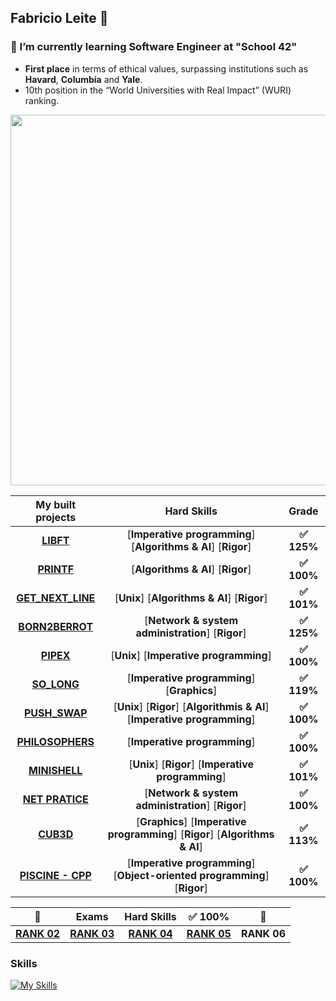 ## Fabricio Leite 👋
### 🌱 I’m currently learning Software Engineer at "School 42"
- **First place** in terms of ethical values, surpassing institutions such as\
**Havard**, **Columbia** and **Yale**.
- 10th position in the “World Universities with Real Impact” (WURI) ranking.

<img src="https://github.com/faleite/so_long/blob/main/dcs/42-Lisboa.png" width=593>

<!-- [![faaraujo's 42 stats](https://badge.mediaplus.ma/darkblue/faaraujo?1337Badge=off&UM6P=off)](https://github.com/oakoudad/badge42) -->
<!-- [![faaraujo's 42 stats](https://badge.mediaplus.ma/greenbinary/faaraujo?1337Badge=off&UM6P=off)](https://github.com/oakoudad/badge42) -->
<!-- [![faaraujo's 42 stats](https://badge42.vercel.app/api/v2/clgrr2va0002108jo3cc5foww/stats?cursusId=21&coalitionId=piscine)](https://github.com/JaeSeoKim/badge42) -->

My built projects | Hard Skills | Grade | 
:-------:|:------:|:-----:|
[**LIBFT**](https://github.com/faleite/42libft) | [**Imperative programming**] [**Algorithms & AI**] [**Rigor**] | **:white_check_mark: 125%** 
[**PRINTF**](https://github.com/faleite/42printf) | [**Algorithms & AI**] [**Rigor**] | **:white_check_mark: 100%**
[**GET_NEXT_LINE**](https://github.com/faleite/42get_next_line) | [**Unix**] [**Algorithms & AI**] [**Rigor**] |**:white_check_mark: 101%**
[**BORN2BERROT**](https://github.com/faleite/42born2beroot) | [**Network & system administration**] [**Rigor**] | **:white_check_mark: 125%**
[**PIPEX**](https://github.com/faleite/42_pipex) | [**Unix**] [**Imperative programming**] | **:white_check_mark: 100%**
[**SO_LONG**](https://github.com/faleite/so_long) | [**Imperative programming**]  [**Graphics**] | **:white_check_mark: 119%**
[**PUSH_SWAP**](https://github.com/faleite/42_push_swap) | [**Unix**] [**Rigor**] [**Algorithmis & AI**] [**Imperative programming**] | **:white_check_mark: 100%**
[**PHILOSOPHERS**](https://github.com/faleite/42_philosophers) | [**Imperative programming**] | **:white_check_mark: 100%**
[**MINISHELL**](https://github.com/faleite/42_minishell) | [**Unix**] [**Rigor**] [**Imperative programming**] | **:white_check_mark: 101%**
[**NET PRATICE**](https://github.com/faleite/42_netpratice) | [**Network & system administration**] [**Rigor**] | **:white_check_mark: 100%**
[**CUB3D**](https://github.com/faleite/42_cub3d) | [**Graphics**] [**Imperative programming**] [**Rigor**] [**Algorithms & AI**] | **:white_check_mark: 113%**
[**PISCINE - CPP**](https://github.com/faleite/42_cub3d) | [**Imperative programming**] [**Object-oriented programming**] [**Rigor**] | **:white_check_mark: 100%**

| :1st_place_medal: | Exams | Hard Skills | **:white_check_mark: 100%** | :1st_place_medal: |
:-------:|:------:|:-----:|:-----:|:-----:|
[**RANK 02**](https://github.com/faleite/42_exams/tree/main/2_rank) | [**RANK 03**](https://github.com/faleite/42_exams/tree/main/3_rank) | [**RANK 04**](https://github.com/faleite/42_exams/tree/main/4_rank) | [**RANK 05**](https://github.com/faleite/42_exams/tree/main/5_rank) | **RANK 06** |

<!-- https://github.com/tandpfun/skill-icons#readme -->
### Skills
[![My Skills](https://skillicons.dev/icons?i=c,cpp,py,bash,cmake,md,html,css,linux,git,githubactions,vim,vscode,docker)](https://skillicons.dev) <!-- \
[![My Skills](https://skillicons.dev/icons?i=cmake)](https://skillicons.dev) -->

<!--[![Anurag's GitHub stats](https://github-readme-stats.vercel.app/api?username=faleite)](https://github.com/anuraghazra/github-readme-stats)
![Anurag's GitHub stats](https://github-readme-stats.vercel.app/api?username=faleite&hide=contribs,prs&theme=react) -->
<!--
**faleite/faleite** is a ✨ _special_ ✨ repository because its `README.md` (this file) appears on your GitHub profile.

Here are some ideas to get you started:

- 🔭 I’m currently working on ...
- 🌱 I’m currently learning ...
- 👯 I’m looking to collaborate on ...
- 🤔 I’m looking for help with ...
- 💬 Ask me about ...
- 📫 How to reach me: ...
- 😄 Pronouns: ...
- ⚡ Fun fact: ...
-->
